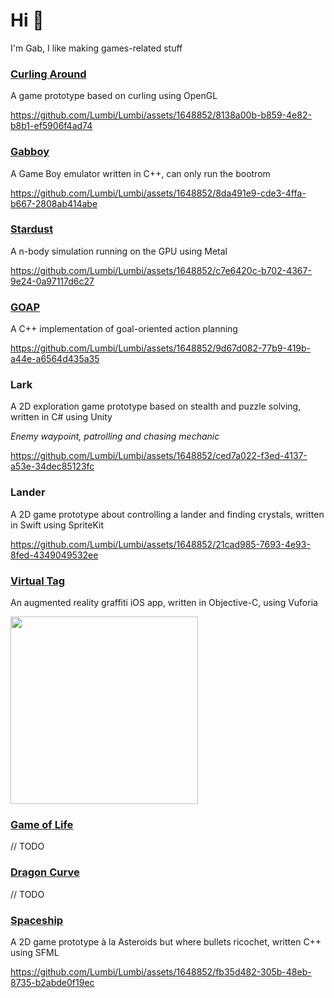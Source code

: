 # Hi 👋 

I'm Gab, I like making games-related stuff

### [Curling Around](https://github.com/Lumbi/curling-around)

A game prototype based on curling using OpenGL

https://github.com/Lumbi/Lumbi/assets/1648852/8138a00b-b859-4e82-b8b1-ef5906f4ad74

### [Gabboy](https://github.com/Lumbi/gabboy)

A Game Boy emulator written in C++, can only run the bootrom

https://github.com/Lumbi/Lumbi/assets/1648852/8da491e9-cde3-4ffa-b667-2808ab414abe

### [Stardust](https://github.com/Lumbi/stardust)

A n-body simulation running on the GPU using Metal

https://github.com/Lumbi/Lumbi/assets/1648852/c7e6420c-b702-4367-9e24-0a97117d6c27

### [GOAP](https://github.com/Lumbi/goap-cpp)

A C++ implementation of goal-oriented action planning

https://github.com/Lumbi/Lumbi/assets/1648852/9d67d082-77b9-419b-a44e-a6564d435a35

### Lark

A 2D exploration game prototype based on stealth and puzzle solving, written in C# using Unity

_Enemy waypoint, patrolling and chasing mechanic_

https://github.com/Lumbi/Lumbi/assets/1648852/ced7a022-f3ed-4137-a53e-34dec85123fc

### Lander

A 2D game prototype about controlling a lander and finding crystals, written in Swift using SpriteKit

https://github.com/Lumbi/Lumbi/assets/1648852/21cad985-7693-4e93-8fed-4349049532ee

### [Virtual Tag](https://github.com/Lumbi/virtualtag)

An augmented reality graffiti iOS app, written in Objective-C, using Vuforia

<img width="300" src="https://github.com/Lumbi/Lumbi/assets/1648852/3bbf1493-6afe-494f-9772-0a6fef8e5656">

### [Game of Life](https://github.com/Lumbi/game-of-life-haskell)

// TODO

### [Dragon Curve](https://github.com/Lumbi/dragoncurve-lsystem-haskell)

// TODO

### [Spaceship](https://github.com/Lumbi/spaceship-game)

A 2D game prototype à la Asteroids but where bullets ricochet, written C++ using SFML

https://github.com/Lumbi/Lumbi/assets/1648852/fb35d482-305b-48eb-8735-b2abde0f19ec
